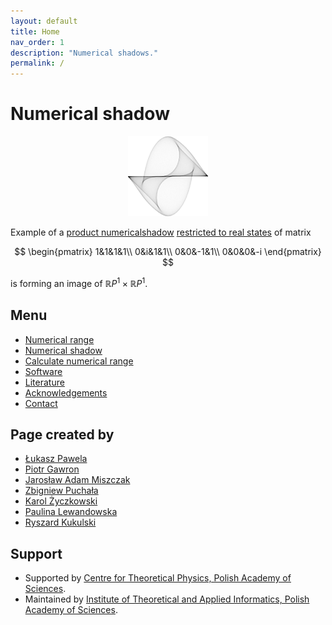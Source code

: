 ```yaml
---
layout: default
title: Home
nav_order: 1
description: "Numerical shadows."
permalink: /
---
```

# Numerical shadow

<p align="center">
<img src="src/assets/logo.png" />
</p>

Example of a [product numericalshadow](src/numerical-shadow/generalizations/restricted-numerical-shadow/product-numerical-shadow)
[restricted to real states](src/numerical-shadow/generalizations/restricted-numerical-shadow/real-numerical-shadow)
of matrix

$$
\begin{pmatrix}
1&1&1&1\\
0&i&1&1\\
0&0&-1&1\\
0&0&0&-i
\end{pmatrix}
$$

is forming an image of $\mathbb{R}P^1 \times \mathbb{R}P^1$.

## Menu

- [Numerical range](src/numerical-range)
- [Numerical shadow](src/numerical-shadow)
- [Calculate numerical range](src/numerical-range/calculate)
- [Software](src/software)
- [Literature](src/literature)
- [Acknowledgements](src/acknowledgements)
- [Contact](src/contact)

## Page created by
* [Łukasz Pawela](https://www.iitis.pl/en/person/lpawela)
* [Piotr Gawron](https://pgawron.github.io)
* [Jarosław Adam Miszczak](https://www.iitis.pl/en/person/jmiszczak)
* [Zbigniew Puchała](https://www.iitis.pl/en/person/zpuchala)
* [Karol Życzkowski](http://chaos.if.uj.edu.pl/~karol/)
* [Paulina Lewandowska](https://www.iitis.pl/en/node/2654)
* [Ryszard Kukulski](https://iitis.pl/en/node/2619)


## Support
* Supported by [Centre for Theoretical Physics, Polish Academy of Sciences](http://www.cft.edu.pl/en/).
* Maintained by [Institute of Theoretical and Applied Informatics, Polish Academy of Sciences](http://www.iitis.pl/en/).
